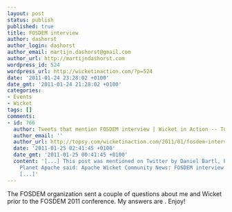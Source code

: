 ```yaml
---
layout: post
status: publish
published: true
title: FOSDEM interview
author: dashorst
author_login: dashorst
author_email: martijn.dashorst@gmail.com
author_url: http://martijndashorst.com
wordpress_id: 524
wordpress_url: http://wicketinaction.com/?p=524
date: '2011-01-24 23:28:02 +0100'
date_gmt: '2011-01-24 21:28:02 +0100'
categories:
- Events
- Wicket
tags: []
comments:
- id: 766
  author: Tweets that mention FOSDEM interview | Wicket in Action -- Topsy.com
  author_email: ''
  author_url: http://topsy.com/wicketinaction.com/2011/01/fosdem-interview/?utm_source=pingback&amp;utm_campaign=L2
  date: '2011-01-25 02:41:45 +0100'
  date_gmt: '2011-01-25 00:41:45 +0100'
  content: '[...] This post was mentioned on Twitter by Daniel Bartl, Planet Apache.
    Planet Apache said: Apache Wicket Community News: FOSDEM interview http://bit.ly/fxLOXn
    [...]'
---
```

<p>The FOSDEM organization sent a couple of questions about me and Wicket prior to the FOSDEM 2011 conference. My answers are . Enjoy!</p>
